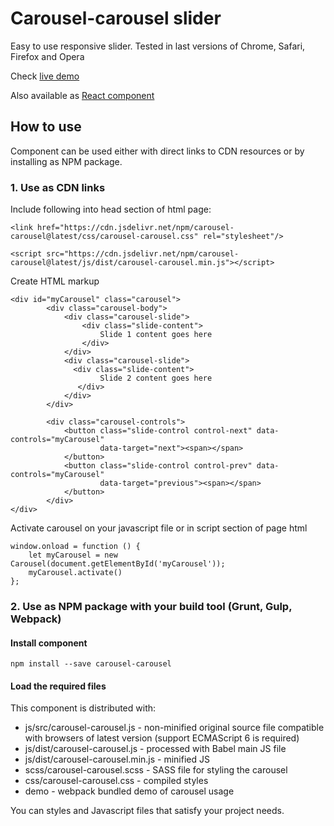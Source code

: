 # Carousel-carousel slider
Easy to use responsive slider.
Tested in last versions of Chrome, Safari, Firefox and Opera 

Check [live demo](http://yuliapi.github.io/projects/carousel/index.html?utm_source=github&utm_campaign=carousel)

Also available as [React component](https://github.com/yuliapi/carousel-carousel-react)

## How to use
Component can be used either with direct links to CDN resources or by installing as NPM package.
### 1. Use as CDN links
Include following into head section of html page:
  ````
  <link href="https://cdn.jsdelivr.net/npm/carousel-carousel@latest/css/carousel-carousel.css" rel="stylesheet"/>
  ````
  ````
  <script src="https://cdn.jsdelivr.net/npm/carousel-carousel@latest/js/dist/carousel-carousel.min.js"></script>
  ````
Create HTML markup
````
<div id="myCarousel" class="carousel">
        <div class="carousel-body">
            <div class="carousel-slide">
                <div class="slide-content">
                    Slide 1 content goes here
                </div>
            </div>
            <div class="carousel-slide">
              <div class="slide-content">
                    Slide 2 content goes here                 
               </div>
            </div>
        </div>
          
        <div class="carousel-controls">
            <button class="slide-control control-next" data-controls="myCarousel"
                    data-target="next"><span></span>
            </button>
            <button class="slide-control control-prev" data-controls="myCarousel"
                    data-target="previous"><span></span>
            </button>
        </div>
</div>
````

Activate carousel on your javascript file or in script section of page html
````
window.onload = function () {
    let myCarousel = new Carousel(document.getElementById('myCarousel'));
    myCarousel.activate()
};
````
### 2.  Use as NPM package with your build tool (Grunt, Gulp, Webpack)
#### Install component
````
npm install --save carousel-carousel
````
#### Load the required files
This component is distributed with:
+ js/src/carousel-carousel.js - non-minified original source file compatible with browsers of latest version (support ECMAScript 6 is required)
+ js/dist/carousel-carousel.js - processed with Babel main JS file
+ js/dist/carousel-carousel.min.js - minified JS
+ scss/carousel-carousel.scss - SASS file for styling the carousel
+ css/carousel-carousel.css - compiled styles
+ demo - webpack bundled demo of carousel usage

You can styles and Javascript files that satisfy your project needs.
